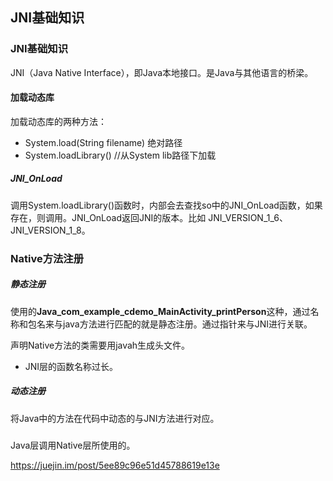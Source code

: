 ## JNI基础知识

### JNI基础知识

JNI（Java Native Interface），即Java本地接口。是Java与其他语言的桥梁。



#### 加载动态库

加载动态库的两种方法：

* System.load(String filename)      绝对路径
* System.loadLibrary()  //从System lib路径下加载

##### JNI_OnLoad

调用System.loadLibrary()函数时，内部会去查找so中的JNI_OnLoad函数，如果存在，则调用。JNI_OnLoad返回JNI的版本。比如 JNI_VERSION_1_6、JNI_VERSION_1_8。

### Native方法注册

##### 静态注册

使用的**Java_com_example_cdemo_MainActivity_printPerson**这种，通过名称和包名来与java方法进行匹配的就是静态注册。通过指针来与JNI进行关联。

声明Native方法的类需要用javah生成头文件。

* JNI层的函数名称过长。

##### 动态注册

将Java中的方法在代码中动态的与JNI方法进行对应。

##### 

Java层调用Native层所使用的。

https://juejin.im/post/5ee89c96e51d45788619e13e